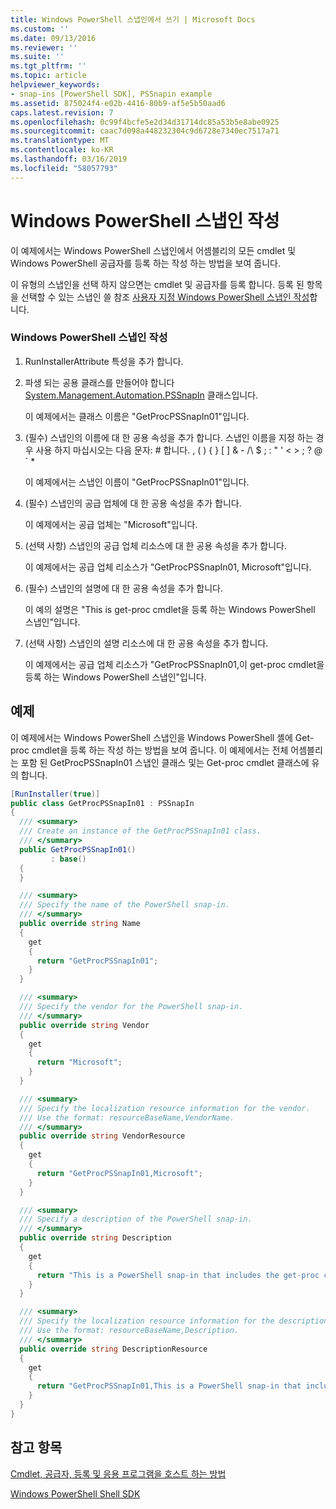 ```yaml
---
title: Windows PowerShell 스냅인에서 쓰기 | Microsoft Docs
ms.custom: ''
ms.date: 09/13/2016
ms.reviewer: ''
ms.suite: ''
ms.tgt_pltfrm: ''
ms.topic: article
helpviewer_keywords:
- snap-ins [PowerShell SDK], PSSnapin example
ms.assetid: 875024f4-e02b-4416-80b9-af5e5b50aad6
caps.latest.revision: 7
ms.openlocfilehash: 0c99f4bcfe5e2d34d31714dc85a53b5e8abe0925
ms.sourcegitcommit: caac7d098a448232304c9d6728e7340ec7517a71
ms.translationtype: MT
ms.contentlocale: ko-KR
ms.lasthandoff: 03/16/2019
ms.locfileid: "58057793"
---
```

# <a name="writing-a-windows-powershell-snap-in"></a>Windows PowerShell 스냅인 작성

이 예제에서는 Windows PowerShell 스냅인에서 어셈블리의 모든 cmdlet 및 Windows PowerShell 공급자를 등록 하는 작성 하는 방법을 보여 줍니다.

이 유형의 스냅인을 선택 하지 않으면는 cmdlet 및 공급자를 등록 합니다. 등록 된 항목을 선택할 수 있는 스냅인 쓸 참조 [사용자 지정 Windows PowerShell 스냅인 작성](./writing-a-custom-windows-powershell-snap-in.md)합니다.

### <a name="writing-a-windows-powershell-snap-in"></a>Windows PowerShell 스냅인 작성

1. RunInstallerAttribute 특성을 추가 합니다.

2. 파생 되는 공용 클래스를 만들어야 합니다 [System.Management.Automation.PSSnapIn](/dotnet/api/System.Management.Automation.PSSnapIn) 클래스입니다.

    이 예제에서는 클래스 이름은 "GetProcPSSnapIn01"입니다.

3. (필수) 스냅인의 이름에 대 한 공용 속성을 추가 합니다. 스냅인 이름을 지정 하는 경우 사용 하지 마십시오는 다음 문자: # 합니다. , ( ) { } [ ] & - /\ $ ; : " ' \< > ; ? @ ` *

    이 예제에서는 스냅인 이름이 "GetProcPSSnapIn01"입니다.

4. (필수) 스냅인의 공급 업체에 대 한 공용 속성을 추가 합니다.

    이 예제에서는 공급 업체는 "Microsoft"입니다.

5. (선택 사항) 스냅인의 공급 업체 리소스에 대 한 공용 속성을 추가 합니다.

    이 예제에서는 공급 업체 리소스가 "GetProcPSSnapIn01, Microsoft"입니다.

6. (필수) 스냅인의 설명에 대 한 공용 속성을 추가 합니다.

    이 예의 설명은 "This is get-proc cmdlet을 등록 하는 Windows PowerShell 스냅인"입니다.

7. (선택 사항) 스냅인의 설명 리소스에 대 한 공용 속성을 추가 합니다.

    이 예제에서는 공급 업체 리소스가 "GetProcPSSnapIn01,이 get-proc cmdlet을 등록 하는 Windows PowerShell 스냅인"입니다.

## <a name="example"></a>예제

이 예제에서는 Windows PowerShell 스냅인을 Windows PowerShell 셸에 Get-proc cmdlet을 등록 하는 작성 하는 방법을 보여 줍니다. 이 예제에서는 전체 어셈블리는 포함 된 GetProcPSSnapIn01 스냅인 클래스 및는 Get-proc cmdlet 클래스에 유의 합니다.

```csharp
[RunInstaller(true)]
public class GetProcPSSnapIn01 : PSSnapIn
{
  /// <summary>
  /// Create an instance of the GetProcPSSnapIn01 class.
  /// </summary>
  public GetProcPSSnapIn01()
         : base()
  {
  }

  /// <summary>
  /// Specify the name of the PowerShell snap-in.
  /// </summary>
  public override string Name
  {
    get
    {
      return "GetProcPSSnapIn01";
    }
  }

  /// <summary>
  /// Specify the vendor for the PowerShell snap-in.
  /// </summary>
  public override string Vendor
  {
    get
    {
      return "Microsoft";
    }
  }

  /// <summary>
  /// Specify the localization resource information for the vendor.
  /// Use the format: resourceBaseName,VendorName.
  /// </summary>
  public override string VendorResource
  {
    get
    {
      return "GetProcPSSnapIn01,Microsoft";
    }
  }

  /// <summary>
  /// Specify a description of the PowerShell snap-in.
  /// </summary>
  public override string Description
  {
    get
    {
      return "This is a PowerShell snap-in that includes the get-proc cmdlet.";
    }
  }

  /// <summary>
  /// Specify the localization resource information for the description.
  /// Use the format: resourceBaseName,Description.
  /// </summary>
  public override string DescriptionResource
  {
    get
    {
      return "GetProcPSSnapIn01,This is a PowerShell snap-in that includes the get-proc cmdlet.";
    }
  }
}
```

## <a name="see-also"></a>참고 항목

[Cmdlet, 공급자, 등록 및 응용 프로그램을 호스트 하는 방법](http://msdn.microsoft.com/en-us/a41e9054-29c8-40ab-bf2b-8ce4e7ec1c8c)

[Windows PowerShell Shell SDK](../windows-powershell-reference.md)
